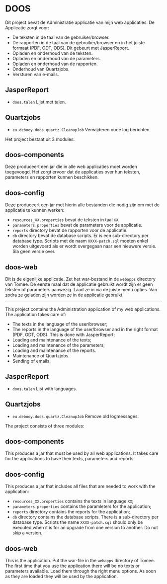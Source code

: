 DOOS
====

Dit project bevat de Administratie applicatie van mijn web applicaties. De Applicatie zorgt voor:
* De teksten in de taal van de gebruiker/browser.
* De rapporten in de taal van de gebruiker/browser en in het juiste formaat (PDF, ODT, ODS). Dit gebeurt met JasperReport.
* Opladen en onderhoud van de teksten.
* Opladen en onderhoud van de parameters.
* Opladen en onderhoud van de rapporten.
* Onderhoud van Quartzjobs.
* Versturen van e-mails.

JasperReport
------------

* `doos.talen` Lijst met talen.

Quartzjobs
----------

* `eu.debooy.doos.quartz.CleanupJob` Verwijderen oude log berichten.

Het project bestaat uit 3 modules:

doos-components
---------------

Deze produceert een jar die in alle web applicaties moet worden toegevoegd.  Het zorgt ervoor dat de applicaties over hun teksten, parameters en rapporten kunnen beschikken.

doos-config
-----------

Deze produceert een jar met hierin alle bestanden die nodig zijn om met de applicatie te kunnen werken:
* `resources_XX.properties` bevat de teksten in taal `XX`.
* `parameters.properties` bevat de parameters voor de applicatie.
* `reports` directory bevat de rapporten voor de applicatie.
* `db` directory bevat de database scripts. Er is een sub-directory per database type. Scripts met de naam `XXXX-patch.sql` moeten enkel worden uitgevoerd als er wordt overgegaan naar een nieuwere versie. Sla geen versie over.

doos-web
--------

Dit is de eigenlijke applicatie. Zet het war-bestand in de `webapps` directory van Tomee. De eerste maal dat de applicatie gebruikt wordt zijn er geen teksten of parameters aanwezig. Laad ze in via de juiste menu opties. Van zodra ze geladen zijn worden ze in de applicatie gebruikt.

<hr />

This project contains the Administration application of my web applications. The application takes care of:
* The texts in the language of the user/browser;
* The reports in the language of the user/browser and in the right format (PDF, ODT, ODS). This is done with JasperReport;
* Loading and maintenance of the texts;
* Loading and maintenance of the parameters;
* Loading and maintenance of the reports.
* Maintenance of Quartzjobs.
* Sending of emails.

JasperReport
------------

* `doos.talen` List with languages.

Quartzjobs
----------

* `eu.debooy.doos.quartz.CleanupJob` Remove old logmessages.

The project consists of three modules:

doos-components
---------------

This produces a jar that must be used by all web applications. It takes care for the applications to have their texts, parameters and reports.

doos-config
-----------

This produces a jar that includes all files that are needed to work with the application:
* `resources_XX.properties` contains the texts in language `XX`;
* `parameters.properties` contains the paramleters for the application;
* `reports` directory contains the reports for the application;
* `db` directory contains the database scripts. There is a sub-directory per database type. Scripts the name `XXXX-patch.sql` should only be executed when it is for an upgrade from one version to another. Do not skip a version.

doos-web
--------

This is the application. Put the war-file in the `webapps` directory of Tomee. The first time that you use the application there will be no texts or parameters available. Load them through the right menu options. As soon as they are loaded they will be used by the application.

